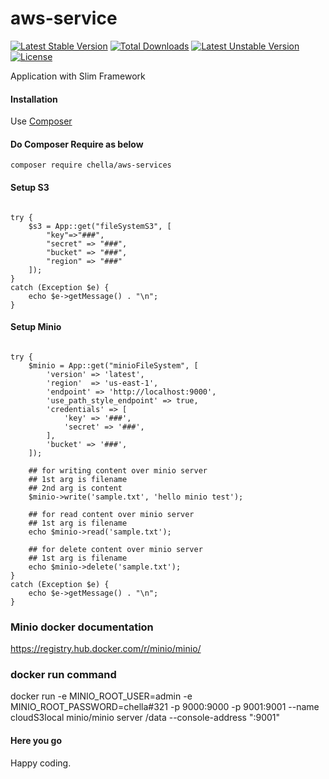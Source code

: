 # aws-service

[![Latest Stable Version](https://poser.pugx.org/chella/aws-services/v/stable)](https://packagist.org/packages/chella/aws-services)
[![Total Downloads](https://poser.pugx.org/chella/aws-services/downloads)](https://packagist.org/packages/chella/aws-services)
[![Latest Unstable Version](https://poser.pugx.org/chella/aws-services/v/unstable)](https://packagist.org/packages/chella/aws-services)
[![License](https://poser.pugx.org/chella/aws-services/license)](https://packagist.org/packages/chella/aws-services)

Application with Slim Framework

#### Installation

Use [Composer](https://getcomposer.org/)

#### Do Composer Require as below

```
composer require chella/aws-services
```

#### Setup S3

```use Tnq\AwsService\App;

try {
    $s3 = App::get("fileSystemS3", [
        "key"=>"###",
        "secret" => "###",
        "bucket" => "###",
        "region" => "###"
    ]);
}
catch (Exception $e) {
    echo $e->getMessage() . "\n";
}

```

#### Setup Minio

```use Tnq\AwsService\App;

try {
    $minio = App::get("minioFileSystem", [
        'version' => 'latest',
        'region'  => 'us-east-1',
        'endpoint' => 'http://localhost:9000',
        'use_path_style_endpoint' => true,
        'credentials' => [
            'key' => '###',
            'secret' => '###',
        ],
        'bucket' => '###',
    ]);

    ## for writing content over minio server
    ## 1st arg is filename
    ## 2nd arg is content
    $minio->write('sample.txt', 'hello minio test');

    ## for read content over minio server
    ## 1st arg is filename
    echo $minio->read('sample.txt');

    ## for delete content over minio server
    ## 1st arg is filename
    echo $minio->delete('sample.txt');
}
catch (Exception $e) {
    echo $e->getMessage() . "\n";
}

```

### Minio docker documentation

https://registry.hub.docker.com/r/minio/minio/

### docker run command

docker run -e MINIO_ROOT_USER=admin -e MINIO_ROOT_PASSWORD=chella#321 -p 9000:9000 -p 9001:9001 --name cloudS3local minio/minio server /data --console-address ":9001"

#### Here you go

Happy coding.
